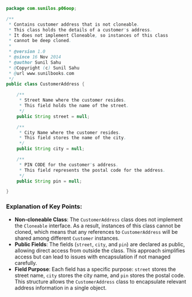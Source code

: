 
```java
package com.sunilos.p06oop;

/**
 * Contains customer address that is not cloneable.
 * This class holds the details of a customer's address.
 * It does not implement Cloneable, so instances of this class
 * cannot be deep cloned.
 * 
 * @version 1.0
 * @since 16 Nov 2014
 * @author Sunil Sahu
 * @Copyright (c) Sunil Sahu
 * @url www.sunilbooks.com
 */
public class CustomerAddress {

    /**
     * Street Name where the customer resides.
     * This field holds the name of the street.
     */
    public String street = null;

    /**
     * City Name where the customer resides.
     * This field stores the name of the city.
     */
    public String city = null;

    /**
     * PIN CODE for the customer's address.
     * This field represents the postal code for the address.
     */
    public String pin = null;

}
```

### Explanation of Key Points:
- **Non-cloneable Class**: The `CustomerAddress` class does not implement the `Cloneable` interface. As a result, instances of this class cannot be cloned, which means that any references to `CustomerAddress` will be shared among different `Customer` instances.
- **Public Fields**: The fields (`street`, `city`, and `pin`) are declared as public, allowing direct access from outside the class. This approach simplifies access but can lead to issues with encapsulation if not managed carefully.
- **Field Purpose**: Each field has a specific purpose: `street` stores the street name, `city` stores the city name, and `pin` stores the postal code. This structure allows the `CustomerAddress` class to encapsulate relevant address information in a single object.

